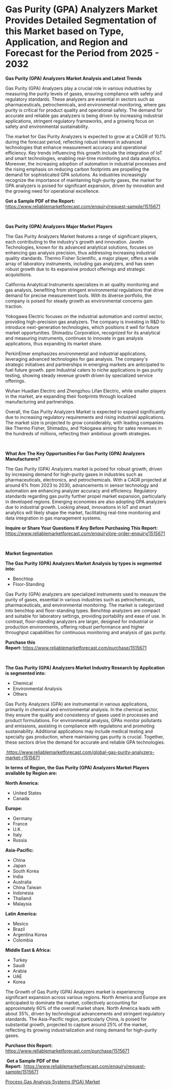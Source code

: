 <p><h1>Gas Purity (GPA) Analyzers Market Provides Detailed Segmentation of this Market based on Type, Application, and Region and Forecast for the Period from 2025 - 2032</h1></p><p><strong>Gas Purity (GPA) Analyzers Market Analysis and Latest Trends</strong></p>
<p><p>Gas Purity (GPA) Analyzers play a crucial role in various industries by measuring the purity levels of gases, ensuring compliance with safety and regulatory standards. These analyzers are essential in sectors such as pharmaceuticals, petrochemicals, and environmental monitoring, where gas purity is critical for product quality and operational safety. The demand for accurate and reliable gas analyzers is being driven by increasing industrial applications, stringent regulatory frameworks, and a growing focus on safety and environmental sustainability.</p><p>The market for Gas Purity Analyzers is expected to grow at a CAGR of 10.1% during the forecast period, reflecting robust interest in advanced technologies that enhance measurement accuracy and operational efficiency. Key trends influencing this growth include the integration of IoT and smart technologies, enabling real-time monitoring and data analytics. Moreover, the increasing adoption of automation in industrial processes and the rising emphasis on reducing carbon footprints are propelling the demand for sophisticated GPA solutions. As industries increasingly recognize the importance of maintaining high-purity gases, the market for GPA analyzers is poised for significant expansion, driven by innovation and the growing need for operational excellence.</p></p>
<p><strong>Get a Sample PDF of the Report:&nbsp;</strong> <a href="https://www.reliablemarketforecast.com/enquiry/request-sample/1515671?utm_campaign=2732&utm_medium=2&utm_source=Github&utm_content=ia&utm_term=02032025&utm_id=gas-purity-gpa-analyzers">https://www.reliablemarketforecast.com/enquiry/request-sample/1515671</a></p>
<p>&nbsp;</p>
<p><strong>Gas Purity (GPA) Analyzers Major Market Players</strong></p>
<p><p>The Gas Purity Analyzers Market features a range of significant players, each contributing to the industry's growth and innovation. Javelin Technologies, known for its advanced analytical solutions, focuses on enhancing gas analysis precision, thus addressing increasing industrial quality standards. Thermo Fisher Scientific, a major player, offers a wide array of laboratory instruments, including gas analyzers, and has seen robust growth due to its expansive product offerings and strategic acquisitions.</p><p>California Analytical Instruments specializes in air quality monitoring and gas analysis, benefiting from stringent environmental regulations that drive demand for precise measurement tools. With its diverse portfolio, the company is poised for steady growth as environmental concerns gain traction.</p><p>Yokogawa Electric focuses on the industrial automation and control sector, providing high-precision gas analyzers. The company is investing in R&D to introduce next-generation technologies, which positions it well for future market opportunities. Shimadzu Corporation, recognized for its analytical and measuring instruments, continues to innovate in gas analysis applications, thus expanding its market share.</p><p>PerkinElmer emphasizes environmental and industrial applications, leveraging advanced technologies for gas analysis. The company's strategic initiatives and partnerships in emerging markets are anticipated to fuel future growth. ppm Industrial caters to niche applications in gas purity testing, showing steady revenue growth driven by specialized service offerings.</p><p>Wuhan Huadian Electric and Zhengzhou Lifan Electric, while smaller players in the market, are expanding their footprints through localized manufacturing and partnerships. </p><p>Overall, the Gas Purity Analyzers Market is expected to expand significantly due to increasing regulatory requirements and rising industrial applications. The market size is projected to grow considerably, with leading companies like Thermo Fisher, Shimadzu, and Yokogawa aiming for sales revenues in the hundreds of millions, reflecting their ambitious growth strategies.</p></p>
<p>&nbsp;</p>
<p><strong>What Are The Key Opportunities For Gas Purity (GPA) Analyzers Manufacturers?</strong></p>
<p><p>The Gas Purity (GPA) Analyzers market is poised for robust growth, driven by increasing demand for high-purity gases in industries such as pharmaceuticals, electronics, and petrochemicals. With a CAGR projected at around 6% from 2023 to 2030, advancements in sensor technology and automation are enhancing analyzer accuracy and efficiency. Regulatory standards regarding gas purity further propel market expansion, particularly in developed regions. Emerging economies are also adopting GPA analyzers due to industrial growth. Looking ahead, innovations in IoT and smart analytics will likely shape the market, facilitating real-time monitoring and data integration in gas management systems.</p></p>
<p><strong>Inquire or Share Your Questions If Any Before Purchasing This Report:</strong> <a href="https://www.reliablemarketforecast.com/enquiry/pre-order-enquiry/1515671?utm_campaign=2732&utm_medium=2&utm_source=Github&utm_content=ia&utm_term=02032025&utm_id=gas-purity-gpa-analyzers">https://www.reliablemarketforecast.com/enquiry/pre-order-enquiry/1515671</a></p>
<p>&nbsp;</p>
<p><strong>Market Segmentation</strong></p>
<p><strong>The Gas Purity (GPA) Analyzers Market Analysis by types is segmented into:</strong></p>
<p><ul><li>Benchtop</li><li>Floor-Standing</li></ul></p>
<p><p>Gas Purity (GPA) analyzers are specialized instruments used to measure the purity of gases, essential in various industries such as petrochemicals, pharmaceuticals, and environmental monitoring. The market is categorized into benchtop and floor-standing types. Benchtop analyzers are compact and suitable for laboratory settings, providing portability and ease of use. In contrast, floor-standing analyzers are larger, designed for industrial or production environments, offering robust performance and higher throughput capabilities for continuous monitoring and analysis of gas purity.</p></p>
<p><strong>Purchase this Report:&nbsp;</strong><a href="https://www.reliablemarketforecast.com/purchase/1515671?utm_campaign=2732&utm_medium=2&utm_source=Github&utm_content=ia&utm_term=02032025&utm_id=gas-purity-gpa-analyzers">https://www.reliablemarketforecast.com/purchase/1515671</a></p>
<p>&nbsp;</p>
<p><strong>The Gas Purity (GPA) Analyzers Market Industry Research by Application is segmented into:</strong></p>
<p><ul><li>Chemical</li><li>Environmental Analysis</li><li>Others</li></ul></p>
<p><p>Gas Purity Analyzers (GPA) are instrumental in various applications, primarily in chemical and environmental analysis. In the chemical sector, they ensure the quality and consistency of gases used in processes and product formulations. For environmental analysis, GPAs monitor pollutants and emissions, assisting in compliance with regulations and promoting sustainability. Additional applications may include medical testing and specialty gas production, where maintaining gas purity is crucial. Together, these sectors drive the demand for accurate and reliable GPA technologies.</p></p>
<p><a href="https://www.reliablemarketforecast.com/global-gas-purity-analyzers-market-r1515671?utm_campaign=2732&utm_medium=2&utm_source=Github&utm_content=ia&utm_term=02032025&utm_id=gas-purity-gpa-analyzers">&nbsp;https://www.reliablemarketforecast.com/global-gas-purity-analyzers-market-r1515671</a></p>
<p><strong>In terms of Region, the Gas Purity (GPA) Analyzers Market Players available by Region are:</strong></p>
<p>
    <p> <strong> North America: </strong>
        <ul>
            <li>United States</li>
            <li>Canada</li>
        </ul>
        </p> 
    <p> <strong> Europe: </strong>
        <ul>
            <li>Germany</li>
            <li>France</li>
            <li>U.K.</li>
            <li>Italy</li>
            <li>Russia</li>
        </ul>
        </p> 
    <p> <strong> Asia-Pacific: </strong>
        <ul>
            <li>China</li>
            <li>Japan</li>
            <li>South Korea</li>
            <li>India</li>
            <li>Australia</li>
            <li>China Taiwan</li>
            <li>Indonesia</li>
            <li>Thailand</li>
            <li>Malaysia</li>
        </ul>
        </p> 
    <p> <strong> Latin America: </strong>
        <ul>
            <li>Mexico</li>
            <li>Brazil</li>
            <li>Argentina Korea</li>
            <li>Colombia</li>
        </ul>
        </p> 
    <p> <strong> Middle East & Africa: </strong>
        <ul>
            <li>Turkey</li>
            <li>Saudi</li>
            <li>Arabia</li>
            <li>UAE</li>
            <li>Korea</li>
        </ul>
    </p>
    </p>
<p><p>The Growth of Gas Purity (GPA) Analyzers market is experiencing significant expansion across various regions. North America and Europe are anticipated to dominate the market, collectively accounting for approximately 60% of the overall market share. North America leads with about 35%, driven by technological advancements and stringent regulatory standards. The Asia-Pacific region, particularly China, is poised for substantial growth, projected to capture around 25% of the market, reflecting its growing industrialization and rising demand for high-purity gases.</p></p>
<p><strong>Purchase this Report: </strong><a href="https://www.reliablemarketforecast.com/purchase/1515671?utm_campaign=2732&utm_medium=2&utm_source=Github&utm_content=ia&utm_term=02032025&utm_id=gas-purity-gpa-analyzers">https://www.reliablemarketforecast.com/purchase/1515671</a></p>
<p>&nbsp;<strong>Get a Sample PDF of the Report:&nbsp;&nbsp;</strong><a href="https://www.reliablemarketforecast.com/enquiry/request-sample/1515671?utm_campaign=2732&utm_medium=2&utm_source=Github&utm_content=ia&utm_term=02032025&utm_id=gas-purity-gpa-analyzers">https://www.reliablemarketforecast.com/enquiry/request-sample/1515671</a></p>
<p><strong></strong></p>
<p><p><a href="https://github.com/adyawafurber1/Market-Research-Report-List-1/blob/main/process-gas-analysis-systems-pga-market.md?utm_campaign=2732&utm_medium=2&utm_source=Github&utm_content=ia&utm_term=02032025&utm_id=gas-purity-gpa-analyzers">Process Gas Analysis Systems (PGA) Market</a></p></p>